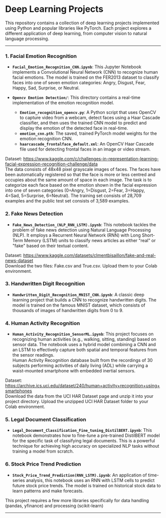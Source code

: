 # Deep Learning Projects

This repository contains a collection of deep learning projects implemented using Python and popular libraries like PyTorch. Each project explores a different application of deep learning, from computer vision to natural language processing.

---

### 1. Facial Emotion Recognition

*   **`Facial_Emotion_Recognition_CNN.ipynb`**: This Jupyter Notebook implements a Convolutional Neural Network (CNN) to recognize human facial emotions. The model is trained on the FER2013 dataset to classify faces into one of seven emotion categories: Angry, Disgust, Fear, Happy, Sad, Surprise, or Neutral.

*   **`Opencv Emotion Detection/`**: This directory contains a real-time implementation of the emotion recognition model.
    *   **`Emotion_recognition_opencv.py`**: A Python script that uses OpenCV to capture video from a webcam, detect faces using a Haar Cascade classifier, and then uses the trained CNN model to predict and display the emotion of the detected face in real-time.
    *   **`emotion_cnn.pth`**: The saved, trained PyTorch model weights for the emotion recognition CNN.
    *   **`haarcascade_frontalface_default.xml`**: An OpenCV Haar Cascade file used for detecting frontal faces in an image or video stream.

Dataset: https://www.kaggle.com/c/challenges-in-representation-learning-facial-expression-recognition-challenge/data
<br>The data consists of 48x48 pixel grayscale images of faces. The faces have been automatically registered so that the face is more or less centred and occupies about the same amount of space in each image.
The task is to categorize each face based on the emotion shown in the facial expression into one of seven categories (0=Angry, 1=Disgust, 2=Fear, 3=Happy, 4=Sad, 5=Surprise, 6=Neutral). The training set consists of 28,709 examples and the public test set consists of 3,589 examples.

### 2. Fake News Detection

*   **`Fake_News_Detection_(NLP_RNN_LSTM).ipynb`**: This notebook tackles the problem of fake news detection using Natural Language Processing (NLP). It employs a Recurrent Neural Network (RNN) with Long Short-Term Memory (LSTM) units to classify news articles as either "real" or "fake" based on their textual content.

Dataset: https://www.kaggle.com/datasets/clmentbisaillon/fake-and-real-news-dataset
<br>Download the two files: Fake.csv and True.csv. Upload them to your Colab environment.

### 3. Handwritten Digit Recognition

*   **`Handwritten_Digit_Recognition_MNIST_CNN.ipynb`**: A classic deep learning project that builds a CNN to recognize handwritten digits. The model is trained on the famous MNIST dataset, which consists of thousands of images of handwritten digits from 0 to 9.

### 4. Human Activity Recognition

*   **`Human_Activity_Recognition_SensorML.ipynb`**: This project focuses on recognizing human activities (e.g., walking, sitting, standing) based on sensor data. The notebook uses a hybrid model combining a CNN and an LSTM to effectively capture both spatial and temporal features from the sensor readings.<br>
Human Activity Recognition database built from the recordings of 30 subjects performing activities of daily living (ADL) while carrying a waist-mounted smartphone with embedded inertial sensors.

Dataset: https://archive.ics.uci.edu/dataset/240/human+activity+recognition+using+smartphones <br>
 Download the data from the UCI HAR Dataset page and unzip it into your project directory. Upload the unzipped UCI HAR Dataset folder to your Colab environment.

### 5. Legal Document Classification

*   **`Legal_Document_Classification_Fine_tuning_DistilBERT.ipynb`**: This notebook demonstrates how to fine-tune a pre-trained DistilBERT model for the specific task of classifying legal documents. This is a powerful technique for achieving high accuracy on specialized NLP tasks without training a model from scratch.

### 6. Stock Price Trend Prediction

*   **`Stock_Price_Trend_Prediction(RNN_LSTM).ipynb`**: An application of time-series analysis, this notebook uses an RNN with LSTM cells to predict future stock price trends. The model is trained on historical stock data to learn patterns and make forecasts.

This project requires a few more libraries specifically for data handling (pandas, yfinance) and processing (scikit-learn)

---

